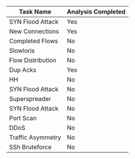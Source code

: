 

| Task Name| Analysis Completed|
| ------------- | -------------|
|SYN Flood Attack |  Yes| 
|New Connections  | Yes| 
|Completed Flows | No| 
|Slowloris | No| 
|Flow Distribution | No| 
|Dup Acks|Yes| 
|HH | No| 
|SYN Flood Attack | No| 
|Superspreader | No| 
|SYN Flood Attack | No| 
|Port Scan | No| 
|DDoS | No| 
|Traffic Asymmetry | No| 
|SSh Bruteforce| No| 



